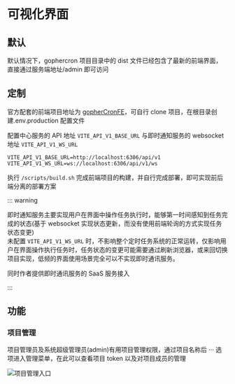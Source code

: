# 可视化界面

## 默认

默认情况下，gophercron 项目目录中的 dist 文件已经包含了最新的前端界面，直接通过服务端地址/admin 即可访问

## 定制

官方配套的前端项目地址为 [gopherCronFE](https://github.com/holdno/gopherCronFe)，可自行 clone 项目，在根目录创建.env.production 配置文件

配置中心服务的 API 地址 `VITE_API_V1_BASE_URL` 与即时通知服务的 websocket 地址 `VITE_API_V1_WS_URL`

```shell
VITE_API_V1_BASE_URL=http://localhost:6306/api/v1
VITE_API_V1_WS_URL=ws://localhost:6306/api/v1/ws
```

执行 `/scripts/build.sh` 完成前端项目的构建，并自行完成部署，即可实现前后端分离的部署方案

::: warning

即时通知服务主要实现用户在界面中操作任务执行时，能够第一时间感知到任务完成的状态(基于 websocket 实现状态更新，而没有使用前端轮询的方式实现任务状态变更)  
未配置 `VITE_API_V1_WS_URL` 时，不影响整个定时任务系统的正常运转，仅影响用户在界面操作执行任务时，任务状态的变更可能需要通过刷新浏览器，或来回切换项目实现，低频的界面使用场景完全可以不实现即时通讯服务。

同时作者提供即时通讯服务的 SaaS 服务接入

:::

## 功能

### 项目管理

项目管理员及系统超级管理员(admin)有用项目管理权限，通过项目名称后 ··· 选项进入管理菜单，在此可以查看项目 token 以及对项目成员的管理

![项目管理入口](/file/项目管理入口.png)
